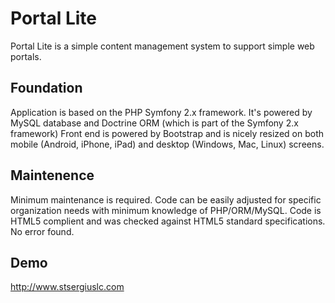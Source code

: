 # Portal Lite
Portal Lite is a simple content management system to support simple web portals.

## Foundation

Application is based on the PHP Symfony 2.x framework.
It's powered by MySQL database and Doctrine ORM (which is part of the Symfony 2.x framework)
Front end is powered by Bootstrap and is nicely resized on both mobile (Android, iPhone, iPad) and desktop (Windows, Mac, Linux) screens.

## Maintenence

Minimum maintenance is required. Code can be easily adjusted for specific organization needs with minimum knowledge of PHP/ORM/MySQL.
Code is HTML5 complient and was checked against HTML5 standard specifications. No error found.

## Demo

http://www.stsergiuslc.com
